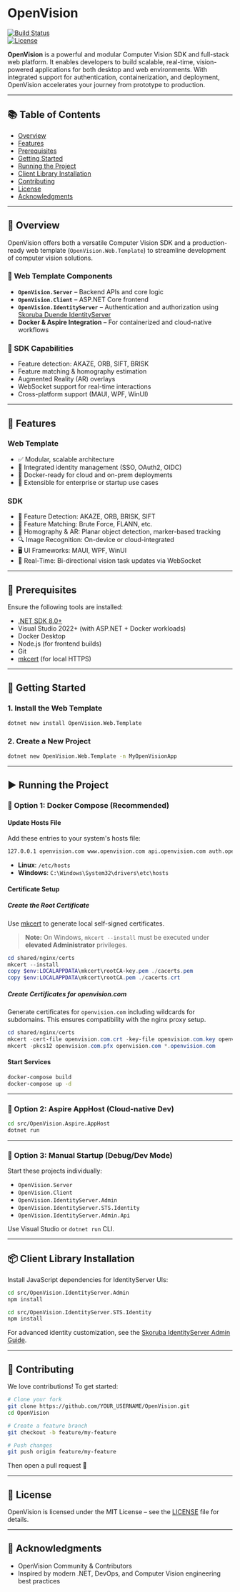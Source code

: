 ﻿# OpenVision

[![Build Status](https://img.shields.io/badge/build-passing-brightgreen)](https://github.com/gachris/OpenVision)  
[![License](https://img.shields.io/badge/license-MIT-blue)](LICENSE)

**OpenVision** is a powerful and modular Computer Vision SDK and full-stack web platform. It enables developers to build scalable, real-time, vision-powered applications for both desktop and web environments. With integrated support for authentication, containerization, and deployment, OpenVision accelerates your journey from prototype to production.

---

## 📚 Table of Contents

- [Overview](#overview)
- [Features](#features)
- [Prerequisites](#prerequisites)
- [Getting Started](#getting-started)
- [Running the Project](#running-the-project)
- [Client Library Installation](#client-library-installation)
- [Contributing](#contributing)
- [License](#license)
- [Acknowledgments](#acknowledgments)

---

## 🧬 Overview

OpenVision offers both a versatile Computer Vision SDK and a production-ready web template (`OpenVision.Web.Template`) to streamline development of computer vision solutions.

### 🔧 Web Template Components

- **`OpenVision.Server`** – Backend APIs and core logic  
- **`OpenVision.Client`** – ASP.NET Core frontend  
- **`OpenVision.IdentityServer`** – Authentication and authorization using [Skoruba Duende IdentityServer](https://github.com/skoruba/Duende.IdentityServer.Admin)  
- **Docker & Aspire Integration** – For containerized and cloud-native workflows

### 🔬 SDK Capabilities

- Feature detection: AKAZE, ORB, SIFT, BRISK  
- Feature matching & homography estimation  
- Augmented Reality (AR) overlays  
- WebSocket support for real-time interactions  
- Cross-platform support (MAUI, WPF, WinUI)

---

## 🚀 Features

### Web Template

- ✅ Modular, scalable architecture  
- 🔐 Integrated identity management (SSO, OAuth2, OIDC)  
- 🐳 Docker-ready for cloud and on-prem deployments  
- 🧹 Extensible for enterprise or startup use cases  

### SDK

- 🎯 Feature Detection: AKAZE, ORB, BRISK, SIFT  
- 🔗 Feature Matching: Brute Force, FLANN, etc.  
- 🧠 Homography & AR: Planar object detection, marker-based tracking  
- 🔍 Image Recognition: On-device or cloud-integrated  
- 🖥️ UI Frameworks: MAUI, WPF, WinUI  
- 🔄 Real-Time: Bi-directional vision task updates via WebSocket  

---

## 🧰 Prerequisites

Ensure the following tools are installed:

- [.NET SDK 8.0+](https://dotnet.microsoft.com/download)
- Visual Studio 2022+ (with ASP.NET + Docker workloads)
- Docker Desktop
- Node.js (for frontend builds)
- Git
- [mkcert](https://github.com/FiloSottile/mkcert) (for local HTTPS)

---

## 🏁 Getting Started

### 1. Install the Web Template

```bash
dotnet new install OpenVision.Web.Template
```

### 2. Create a New Project

```bash
dotnet new OpenVision.Web.Template -n MyOpenVisionApp
```

---

## ▶️ Running the Project

### 🔹 Option 1: Docker Compose (Recommended)

#### Update Hosts File

Add these entries to your system's hosts file:

```txt
127.0.0.1 openvision.com www.openvision.com api.openvision.com auth.openvision.com account.openvision.com account-api.openvision.com
```

- **Linux**: `/etc/hosts`  
- **Windows**: `C:\Windows\System32\drivers\etc\hosts`

#### Certificate Setup

##### Create the Root Certificate

Use [mkcert](https://github.com/FiloSottile/mkcert) to generate local self-signed certificates.

> **Note:** On Windows, `mkcert --install` must be executed under **elevated Administrator** privileges.

```powershell
cd shared/nginx/certs
mkcert --install
copy $env:LOCALAPPDATA\mkcert\rootCA-key.pem ./cacerts.pem
copy $env:LOCALAPPDATA\mkcert\rootCA.pem ./cacerts.crt
```

##### Create Certificates for openvision.com

Generate certificates for `openvision.com` including wildcards for subdomains. This ensures compatibility with the nginx proxy setup.

```powershell
cd shared/nginx/certs
mkcert -cert-file openvision.com.crt -key-file openvision.com.key openvision.com *.openvision.com
mkcert -pkcs12 openvision.com.pfx openvision.com *.openvision.com
```

#### Start Services

```bash
docker-compose build
docker-compose up -d
```

---

### 🔹 Option 2: Aspire AppHost (Cloud-native Dev)

```bash
cd src/OpenVision.Aspire.AppHost
dotnet run
```

---

### 🔹 Option 3: Manual Startup (Debug/Dev Mode)

Start these projects individually:

- `OpenVision.Server`  
- `OpenVision.Client`  
- `OpenVision.IdentityServer.Admin`  
- `OpenVision.IdentityServer.STS.Identity`  
- `OpenVision.IdentityServer.Admin.Api`

Use Visual Studio or `dotnet run` CLI.

---

## 📦 Client Library Installation

Install JavaScript dependencies for IdentityServer UIs:

```bash
cd src/OpenVision.IdentityServer.Admin
npm install

cd src/OpenVision.IdentityServer.STS.Identity
npm install
```

For advanced identity customization, see the [Skoruba IdentityServer Admin Guide](https://github.com/skoruba/Duende.IdentityServer.Admin).

---

## 🤝 Contributing

We love contributions! To get started:

```bash
# Clone your fork
git clone https://github.com/YOUR_USERNAME/OpenVision.git
cd OpenVision

# Create a feature branch
git checkout -b feature/my-feature

# Push changes
git push origin feature/my-feature
```

Then open a pull request 🚀

---

## 📄 License

OpenVision is licensed under the MIT License – see the [LICENSE](LICENSE) file for details.

---

## 🙌 Acknowledgments

- OpenVision Community & Contributors  
- Inspired by modern .NET, DevOps, and Computer Vision engineering best practices

